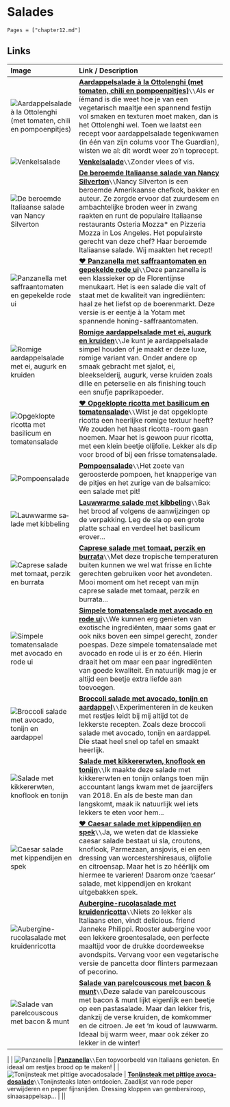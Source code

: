 # Salades

```@contents
Pages = ["chapter12.md"]
```

## Links

| Image| Link / Description |
| :--- | :--- |
| ![Aardappelsalade à la Ottolenghi (met tomaten, chili en pompoenpitjes)](https://img.culy.nl/images/gCIagHuWWxG0YD5r2jSulWvAZbI=/860x303/smart/filters:quality(80):format(jpeg):background_color(fff)/https%3A%2F%2Fwww.culy.nl%2Fwp-content%2Fuploads%2F2021%2F07%2FDSC00714.jpg) | **[Aardappelsalade à la Ottolenghi (met tomaten, chili en pompoenpitjes)](https://www.culy.nl/recepten/aardappelsalade-ottolenghi/)**``\\``Als er íémand is die weet hoe je van een vegetarisch maaltje een spannend festijn vol smaken en texturen moet maken, dan is het Ottolenghi wel. Toen we laatst een recept voor aardappelsalade tegenkwamen (in één van zijn colums voor The Guardian), wisten we al: dit wordt weer zo’n toprecept. |
| ![Venkelsalade](https://static.ah.nl/static/recepten/img_008153_1600x_JPG.jpg) | **[Venkelsalade](https://www.ah.nl/allerhande/recept/R-R810542/venkelsalade)**``\\``Zonder vlees of vis. |
| ![De beroemde Italiaanse salade van Nancy Silverton](https://img.culy.nl/images/74kHagyBCCnoXNmlwSCpx5jAVFA=/860x303/smart/filters:format(jpeg):quality(80)/https%3A%2F%2Fwww.culy.nl%2Fwp-content%2Fuploads%2F2019%2F08%2F1_italiaanse-salade.jpg) | **[De beroemde Italiaanse salade van Nancy Silverton](https://www.culy.nl/recepten/beroemde-italiaanse-salade/)**``\\``Nancy Silverton is een beroemde Amerikaanse chefkok, bakker en auteur. Ze zorgde ervoor dat zuurdesem en ambachtelijke broden weer in zwang raakten en runt de populaire Italiaanse restaurants Osteria Mozza* en Pizzeria Mozza in Los Angeles. Het populairste gerecht van deze chef? Haar beroemde Italiaanse salade. Wij maakten het recept! |
| ![Panzanella met saffraantomaten en gepekelde rode ui](https://deliciousmagazine.nl/site/app/uploads/2020/08/PANZANELLA-772x1024.jpg) | **[♥ Panzanella met saffraantomaten en gepekelde rode ui](https://deliciousmagazine.nl/site/recept/wprm-ottolenghis-panzanella-met-saffraantomaten-en-gepekelde-rode-ui/)**``\\``Deze panzanella is een klassieker op de Florentijnse menukaart. Het is een salade die valt of staat met de kwaliteit van ingrediënten: haal ze het liefst op de boerenmarkt. Deze versie is er eentje à la Yotam met spannende honing-saffraantomaten. |
| ![Romige aardappelsalade met ei, augurk en kruiden](https://www.francescakookt.nl/wp-content/uploads/2020/07/romige-aardappelsalade-met-ei-kruiden-en-augurk-1.jpg) | **[Romige aardappelsalade met ei, augurk en kruiden](https://www.francescakookt.nl/romige-aardappelsalade-met-ei-augurk-en-kruiden/)**``\\``Je kunt je aardappelsalade simpel houden of je maakt er deze luxe, romige variant van. Onder andere op smaak gebracht met sjalot, ei, bleekselderij, augurk, verse kruiden zoals dille en peterselie en als finishing touch een snufje paprikapoeder. |
| ![Opgeklopte ricotta met basilicum en tomatensalade](https://img.culy.nl/images/BfAGzs1sB-j9fzfIB0qwPSGT0bk=/768x271/smart/filters:format(jpeg):quality(80)/https%3A%2F%2Fwww.culy.nl%2Fwp-content%2Fuploads%2F2019%2F05%2F2_opgeklopte-ricotta-room.jpg) | **[♥ Opgeklopte ricotta met basilicum en tomatensalade](https://www.culy.nl/recepten/opgeklopte-ricotta-basilicum/)**``\\``Wist je dat opgeklopte ricotta een heerlijke romige textuur heeft? We zouden het haast ricotta-room gaan noemen. Maar het is gewoon puur ricotta, met een klein beetje olijfolie. Lekker als dip voor brood of bij een frisse tomatensalade. |
| ![Pom­poen­sa­la­de](https://static.ah.nl/static/recepten/img_008624_445x297_JPG.jpg) | **[Pom­poen­sa­la­de](https://www.ah.nl/allerhande/recept/R-R861182/pompoensalade)**``\\``Het zoete van geroosterde pompoen, het knapperige van de pitjes en het zurige van de balsamico: een salade met pit! |
| ![Lauw­war­me sa­la­de met kib­be­ling](https://static.ah.nl/static/recepten/img_012120_445x297_JPG.jpg) | **[Lauw­war­me sa­la­de met kib­be­ling](https://www.ah.nl/allerhande/recept/R-R151578/lauwwarme-salade-met-kibbeling)**``\\``Bak het brood af volgens de aanwijzingen op de verpakking. Leg de sla op een grote platte schaal en verdeel het basilicum erover... |
| ![Caprese salade met tomaat, perzik en burrata](https://www.francescakookt.nl/wp-content/uploads/2019/07/caprese-salade-met-tomaat-perzik-en-burrata-1.jpg) | **[Caprese salade met tomaat, perzik en burrata](https://www.francescakookt.nl/caprese-salade-met-tomaat-perzik-en-burrata/)**``\\``Met deze tropische temperaturen buiten kunnen we wel wat frisse en lichte gerechten gebruiken voor het avondeten. Mooi moment om het recept van mijn caprese salade met tomaat, perzik en burrata... |
| ![Simpele tomatensalade met avocado en rode ui](https://img.culy.nl/images/_sPfKMGPPiIIoRhmVs-mklrctMA=/768x271/smart/filters:format(jpeg):quality(80)/https%3A%2F%2Fwww.culy.nl%2Fwp-content%2Fuploads%2F2019%2F06%2F2_tomatensalade-met-avocado.jpg) | **[Simpele tomatensalade met avocado en rode ui](https://www.culy.nl/recepten/simpele-tomatensalade-met-avocado/)**``\\``We kunnen erg genieten van exotische ingrediënten, maar soms gaat er ook niks boven een simpel gerecht, zonder poespas. Deze simpele tomatensalade met avocado en rode ui is er zo één. Hierin draait het om maar een paar ingrediënten van goede kwaliteit. En natuurlijk mag je er altijd een beetje extra liefde aan toevoegen. |
| ![Broccoli salade met avocado, tonijn en aardappel](https://www.francescakookt.nl/wp-content/uploads/Broccoli-salade-met-avocado-tonijn-en-aardappel_1.jpg) | **[Broccoli salade met avocado, tonijn en aardappel](https://www.francescakookt.nl/broccoli-salade-met-avocado-tonijn-en-aardappel/)**``\\``Experimenteren in de keuken met restjes leidt bij mij altijd tot de lekkerste recepten. Zoals deze broccoli salade met avocado, tonijn en aardappel. Die staat heel snel op tafel en smaakt heerlijk. |
| ![Salade met kikkererwten, knoflook en tonijn](https://www.francescakookt.nl/wp-content/uploads/2019/07/salade-met-kikkererwten-knoflook-en-tonijn-1.jpg) | **[Salade met kikkererwten, knoflook en tonijn](https://www.francescakookt.nl/salade-met-kikkererwten-knoflook-en-tonijn/)**``\\``Ik maakte deze salade met kikkererwten en tonijn onlangs toen mijn accountant langs kwam met de jaarcijfers van 2018. En als de beste man dan langskomt, maak ik natuurlijk wel iets lekkers te eten voor hem... |
| ![Caesar salade met kippendijen en spek](https://img.culy.nl/images/ECrZSmdV27WF7SWGDw78VZuJ8o4=/768x271/smart/filters:format(jpeg):quality(80)/https%3A%2F%2Fwww.culy.nl%2Fwp-content%2Fuploads%2F2013%2F01%2FCaesar-salade-met-kippendijen-en-spek2.jpg) | **[♥ Caesar salade met kippendijen en spek](https://www.culy.nl/recepten/culy-homemade-caesar-salade-met-kippendijen-en-spek/)**``\\``Ja, we weten dat de klassieke caesar salade bestaat ui sla, croutons, knoflook, Parmezaan, ansjovis, ei en een dressing van worcestershiresaus, olijfolie en citroensap. Maar het is zo héérlijk om hiermee te varieren! Daarom onze ‘caesar’ salade, met kippendijen en krokant uitgebakken spek. |
| ![Aubergine-rucolasalade met kruidenricotta](https://deliciousmagazine.nl/site/app/uploads/2015/05/salaade.jpg) | **[Aubergine-rucolasalade met kruidenricotta](https://deliciousmagazine.nl/site/2017/02/23/groentesalade-the-italian-way/)**``\\``Niets zo lekker als Italiaans eten, vindt delicious. friend Janneke Philippi. Rooster aubergine voor een lekkere groentesalade, een perfecte maaltijd voor de drukke doordeweekse avondspits. Vervang voor een vegetarische versie de pancetta door flinters parmezaan of pecorino. |
| ![Salade van parelcouscous met bacon & munt](https://img.culy.nl/images/nfLi2Sl5f4Z3ESOwyqzV-EynAZI=/768x271/smart/filters:format(jpeg):quality(80)/https%3A%2F%2Fwww.culy.nl%2Fwp-content%2Fuploads%2F2017%2F06%2F2_parelcouscous_bacon.jpg) | **[Salade van parelcouscous met bacon & munt](https://www.culy.nl/recepten/salade-van-parelcouscous/)**``\\``Deze salade van parelcouscous met bacon & munt lijkt eigenlijk een beetje op een pastasalade. Maar dan lekker fris, dankzij de verse kruiden, de komkommer en de citroen. Je eet ‘m koud of lauwwarm. Ideaal bij warm weer, maar ook zéker zo lekker in de winter!
 |
| ![Pan­za­nel­la](https://static.ah.nl/static/recepten/img_080646_445x297_JPG.jpg) | **[Pan­za­nel­la](https://www.ah.nl/allerhande/recept/R-R549772/panzanella)**``\\``Een topvoorbeeld van Italiaans genieten. En ideaal om restjes brood op te maken! |
| ![To­nijn­steak met pit­ti­ge avo­ca­do­sa­la­de](https://static.ah.nl/static/recepten/img_013928_445x297_JPG.jpg) | **[To­nijn­steak met pit­ti­ge avo­ca­do­sa­la­de](https://www.ah.nl/allerhande/recept/R-R491474/tonijnsteak-met-pittige-avocadosalade)**``\\``Tonijnsteaks laten ontdooien. Zaadlijst van rode peper verwijderen en peper fijnsnijden. Dressing kloppen van gembersiroop, sinaasappelsap... |
||